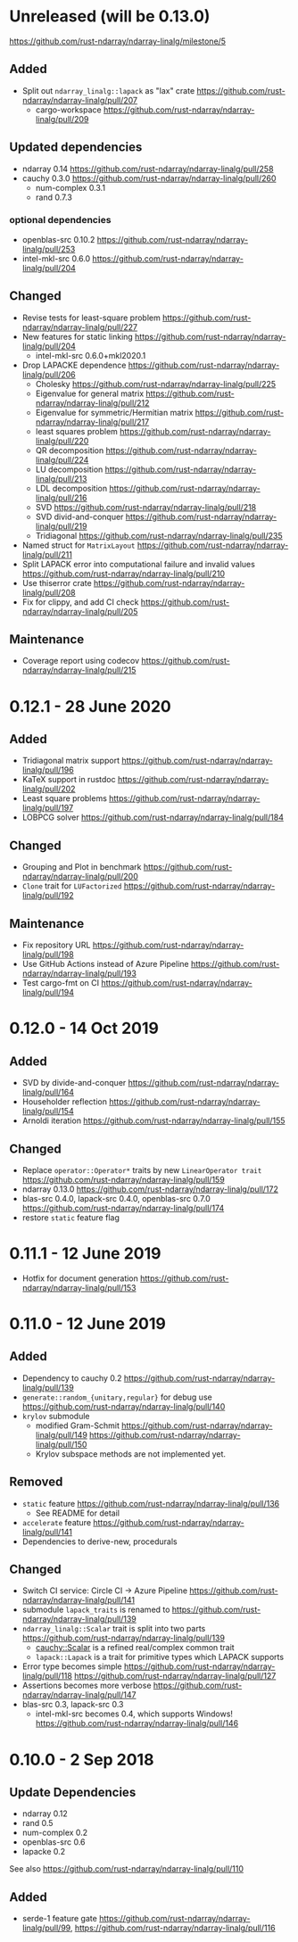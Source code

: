 Unreleased (will be 0.13.0)
==========================

https://github.com/rust-ndarray/ndarray-linalg/milestone/5

Added
------
- Split out `ndarray_linalg::lapack` as "lax" crate https://github.com/rust-ndarray/ndarray-linalg/pull/207
  - cargo-workspace https://github.com/rust-ndarray/ndarray-linalg/pull/209

Updated dependencies
---------------------
- ndarray 0.14 https://github.com/rust-ndarray/ndarray-linalg/pull/258
- cauchy 0.3.0 https://github.com/rust-ndarray/ndarray-linalg/pull/260
  - num-complex 0.3.1
  - rand 0.7.3

### optional dependencies

- openblas-src 0.10.2 https://github.com/rust-ndarray/ndarray-linalg/pull/253
- intel-mkl-src 0.6.0 https://github.com/rust-ndarray/ndarray-linalg/pull/204

Changed
--------
- Revise tests for least-square problem https://github.com/rust-ndarray/ndarray-linalg/pull/227
- New features for static linking https://github.com/rust-ndarray/ndarray-linalg/pull/204
  - intel-mkl-src 0.6.0+mkl2020.1
- Drop LAPACKE dependence https://github.com/rust-ndarray/ndarray-linalg/pull/206
  - Cholesky https://github.com/rust-ndarray/ndarray-linalg/pull/225
  - Eigenvalue for general matrix https://github.com/rust-ndarray/ndarray-linalg/pull/212
  - Eigenvalue for symmetric/Hermitian matrix https://github.com/rust-ndarray/ndarray-linalg/pull/217
  - least squares problem https://github.com/rust-ndarray/ndarray-linalg/pull/220
  - QR decomposition https://github.com/rust-ndarray/ndarray-linalg/pull/224
  - LU decomposition https://github.com/rust-ndarray/ndarray-linalg/pull/213
  - LDL decomposition https://github.com/rust-ndarray/ndarray-linalg/pull/216
  - SVD https://github.com/rust-ndarray/ndarray-linalg/pull/218
  - SVD divid-and-conquer https://github.com/rust-ndarray/ndarray-linalg/pull/219
  - Tridiagonal https://github.com/rust-ndarray/ndarray-linalg/pull/235
- Named struct for `MatrixLayout` https://github.com/rust-ndarray/ndarray-linalg/pull/211
- Split LAPACK error into computational failure and invalid values https://github.com/rust-ndarray/ndarray-linalg/pull/210
- Use thiserror crate https://github.com/rust-ndarray/ndarray-linalg/pull/208
- Fix for clippy, and add CI check https://github.com/rust-ndarray/ndarray-linalg/pull/205

Maintenance
-----------
- Coverage report using codecov https://github.com/rust-ndarray/ndarray-linalg/pull/215

0.12.1 - 28 June 2020
======================

Added
------
- Tridiagonal matrix support https://github.com/rust-ndarray/ndarray-linalg/pull/196
- KaTeX support in rustdoc https://github.com/rust-ndarray/ndarray-linalg/pull/202
- Least square problems https://github.com/rust-ndarray/ndarray-linalg/pull/197
- LOBPCG solver https://github.com/rust-ndarray/ndarray-linalg/pull/184

Changed
-------
- Grouping and Plot in benchmark https://github.com/rust-ndarray/ndarray-linalg/pull/200
- `Clone` trait for `LUFactorized` https://github.com/rust-ndarray/ndarray-linalg/pull/192

Maintenance
-----------
- Fix repository URL https://github.com/rust-ndarray/ndarray-linalg/pull/198
- Use GitHub Actions instead of Azure Pipeline https://github.com/rust-ndarray/ndarray-linalg/pull/193
- Test cargo-fmt on CI https://github.com/rust-ndarray/ndarray-linalg/pull/194

0.12.0 - 14 Oct 2019
====================

Added
-----
- SVD by divide-and-conquer https://github.com/rust-ndarray/ndarray-linalg/pull/164
- Householder reflection https://github.com/rust-ndarray/ndarray-linalg/pull/154
- Arnoldi iteration https://github.com/rust-ndarray/ndarray-linalg/pull/155

Changed
----------
- Replace `operator::Operator*` traits by new `LinearOperator trait` https://github.com/rust-ndarray/ndarray-linalg/pull/159
- ndarray 0.13.0 https://github.com/rust-ndarray/ndarray-linalg/pull/172
- blas-src 0.4.0, lapack-src 0.4.0, openblas-src 0.7.0 https://github.com/rust-ndarray/ndarray-linalg/pull/174
- restore `static` feature flag

0.11.1 - 12 June 2019
======================

- Hotfix for document generation https://github.com/rust-ndarray/ndarray-linalg/pull/153

0.11.0 - 12 June 2019
====================

Added
--------
- Dependency to cauchy 0.2 https://github.com/rust-ndarray/ndarray-linalg/pull/139
- `generate::random_{unitary,regular}` for debug use https://github.com/rust-ndarray/ndarray-linalg/pull/140
- `krylov` submodule
  - modified Gram-Schmit https://github.com/rust-ndarray/ndarray-linalg/pull/149 https://github.com/rust-ndarray/ndarray-linalg/pull/150
  - Krylov subspace methods are not implemented yet.

Removed
----------
- `static` feature https://github.com/rust-ndarray/ndarray-linalg/pull/136
  - See README for detail
- `accelerate` feature https://github.com/rust-ndarray/ndarray-linalg/pull/141
- Dependencies to derive-new, procedurals

Changed
---------
- Switch CI service: Circle CI -> Azure Pipeline https://github.com/rust-ndarray/ndarray-linalg/pull/141
- submodule `lapack_traits` is renamed to https://github.com/rust-ndarray/ndarray-linalg/pull/139
- `ndarray_linalg::Scalar` trait is split into two parts https://github.com/rust-ndarray/ndarray-linalg/pull/139
  - [cauchy::Scalar](https://docs.rs/cauchy/0.2.0/cauchy/trait.Scalar.html) is a refined real/complex common trait
  - `lapack::Lapack` is a trait for primitive types which LAPACK supports
- Error type becomes simple https://github.com/rust-ndarray/ndarray-linalg/pull/118 https://github.com/rust-ndarray/ndarray-linalg/pull/127
- Assertions becomes more verbose https://github.com/rust-ndarray/ndarray-linalg/pull/147
- blas-src 0.3, lapack-src 0.3
  - intel-mkl-src becomes 0.4, which supports Windows! https://github.com/rust-ndarray/ndarray-linalg/pull/146

0.10.0 - 2 Sep 2018
===================

Update Dependencies
--------------------

- ndarray 0.12
- rand 0.5
- num-complex 0.2
- openblas-src 0.6
- lapacke 0.2

See also https://github.com/rust-ndarray/ndarray-linalg/pull/110

Added
------
- serde-1 feature gate https://github.com/rust-ndarray/ndarray-linalg/pull/99, https://github.com/rust-ndarray/ndarray-linalg/pull/116
